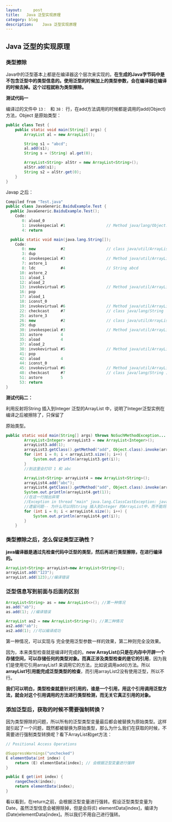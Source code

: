 ```yaml
---
layout:     post
title:   Java 泛型实现原理
category: blog
description:	Java 泛型实现原理
---
```

## Java 泛型的实现原理

### 类型擦除

Java中的泛型基本上都是在编译器这个层次来实现的。**在生成的Java字节码中是不包含泛型中的类型信息的。使用泛型的时候加上的类型参数，会在编译器在编译的时候去掉。这个过程就称为类型擦除。**

**测试代码一**

编译过的文件中 `13： ` 和 ` 38： ` 行，在add方法调用的时候都是调用的add(Object) 方法，Object 是原始类型：

```Java
public class Test {
    public static void main(String[] args) {
        ArrayList al = new ArrayList();

        String s1 = "abcd";
        al.add(s1);
        String s = (String) al.get(0);

        ArrayList<String> alStr = new ArrayList<String>();
        alStr.add(s1);
        String s2 = alStr.get(0);
    }
}
```

Javap 之后：

```java
Compiled from "Test.java"
public class JavaGeneric.BaiduExample.Test {
  public JavaGeneric.BaiduExample.Test();
    Code:
       0: aload_0
       1: invokespecial #1                  // Method java/lang/Object."<init>":()V
       4: return

  public static void main(java.lang.String[]);
    Code:
       0: new           #2                  // class java/util/ArrayList
       3: dup
       4: invokespecial #3                  // Method java/util/ArrayList."<init>":()V
       7: astore_1
       8: ldc           #4                  // String abcd
      10: astore_2
      11: aload_1
      12: aload_2
      13: invokevirtual #5                  // Method java/util/ArrayList.add:(Ljava/lang/Object;)Z
      16: pop
      17: aload_1
      18: iconst_0
      19: invokevirtual #6                  // Method java/util/ArrayList.get:(I)Ljava/lang/Object;
      22: checkcast     #7                  // class java/lang/String  在代码中手动转换类型
      25: astore_3
      26: new           #2                  // class java/util/ArrayList
      29: dup
      30: invokespecial #3                  // Method java/util/ArrayList."<init>":()V
      33: astore        4
      35: aload         4
      37: aload_2
      38: invokevirtual #5                  // Method java/util/ArrayList.add:(Ljava/lang/Object;)Z
      41: pop
      42: aload         4
      44: iconst_0
      45: invokevirtual #6                  // Method java/util/ArrayList.get:(I)Ljava/lang/Object;
      48: checkcast     #7                  // class java/lang/String 自动转换了类型
      51: astore        5
      53: return
}
```

**测试代码二：**

利用反射将String 插入到Integer 泛型的ArrayList 中，说明了Integer泛型实例在编译之后被擦除了，只保留了

原始类型。

```java
public static void main(String[] args) throws NoSuchMethodException... {
        ArrayList<Integer> arrayList3 = new ArrayList<Integer>();
        arrayList3.add(1);
        arrayList3.getClass().getMethod("add", Object.class).invoke(arrayList3, "abc");
        for (int i = 0; i < arrayList3.size(); i++) {
            System.out.println(arrayList3.get(i));
        }
        //到这里会打印 1 和 abc 

        ArrayList<String> arrayList4 = new ArrayList<String>();
        arrayList4.add("abc");
        arrayList4.getClass().getMethod("add", Object.class).invoke(arrayList4, 1);
        System.out.println(arrayList4.get(1));
        //在这一行抛出异常
        //Exception in thread "main" java.lang.ClassCastException: java.lang.Integer cannot be cast to java.lang.String
        //遗留问题-- 为什么可以将String 插入到Integer 的ArrayList中，而不能将Integer 插入到String 的list 中？
        for (int i = 0; i < arrayList4.size(); i++) {
            System.out.println(arrayList4.get(i));
        }
    }
```

### 类型擦除之后，怎么保证类型正确性？

**java编译器是通过先检查代码中泛型的类型，然后再进行类型擦除，在进行编译的。**

```java
ArrayList<String> arrayList=new ArrayList<String>();  
arrayList.add("123");  
arrayList.add(123);//编译错误
```

### 泛型信息写到前面与后面的区别

```java
ArrayList<String> as = new ArrayList<>(); //第一种情况
as.add("ab");
as.add(1); //编译错误

ArrayList as2 = new ArrayList<String>(); //第二种情况
as2.add("ab");
as2.add(1); //可以编译成功
```

第一种情况，可以实现与 完全使用泛型参数一样的效果，第二种则完全没效果。

因为，本来类型检查就是编译时完成的。**new ArrayList()只是在内存中开辟一个存储空间，可以存储任何的类型对象。而真正涉及类型检查的是它的引用**，因为我们是使用它引用arrayList1 来调用它的方法，比如说调用add()方法。所以**arrayList1引用能完成泛型类型的检查**，而引用arrayList2没有使用泛型，所以不行。

**我们可以明白，类型检查就是针对引用的，谁是一个引用，用这个引用调用泛型方法，就会对这个引用调用的方法进行类型检测，而无关它真正引用的对象。**

### 添加泛型后，获取的时候不需要强制转换？

因为类型擦除的问题，所以所有的泛型类型变量最后都会被替换为原始类型。这样就引起了一个问题，既然都被替换为原始类型，那么为什么我们在获取的时候，不需要进行强制类型转换呢？看下ArrayList和get方法：

```java
// Positional Access Operations

@SuppressWarnings("unchecked")
E elementData(int index) {
    return (E) elementData[index]; // 会根据泛型变量进行强转
}

public E get(int index) {
    rangeCheck(index);
    return elementData(index);
}
```

看以看到，在return之前，会根据泛型变量进行强转。假设泛型类型变量为Date，虽然泛型信息会被擦除掉，但是会将(E) elementData[index]，编译为(Date)elementData[index]。所以我们不用自己进行强转。